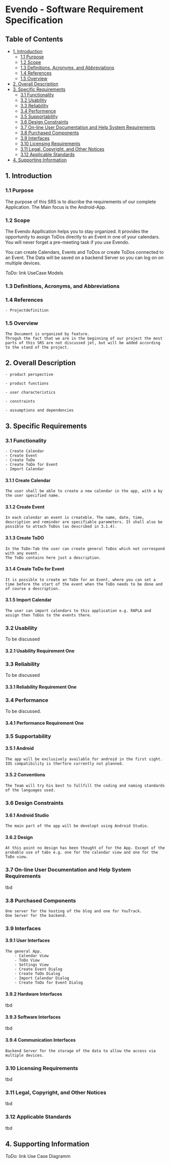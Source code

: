 # Evendo - Software Requirement Specification

## Table of Contents
- [1. Introduction](#)
	- [1.1 Purpose](#)
	- [1.2 Scope](#)
	- [1.3 Definitions, Acronyms, and Abbreviations](#)
	- [1.4 References](#)
	- [1.5 Overview](#)
- [2. Overall Description](#)
- [3. Specific Requirements](#)
	- [3.1 Functionality](#)
	- [3.2 Usability](#)
	- [3.3 Reliability](#)
	- [3.4 Performence](#)
	- [3.5 Supportability](#)
	- [3.6 Design Constraints](#)
	- [3.7 On-line User Documentation and Help System Requirements](#)
	- [3.8 Purchased Components](#)
	- [3.9 Interfaces](#)
	- [3.10 Licensing Requirements](#)
	- [3.11 Legal, Copyright, and Other Notices](#)
	- [3.12 Applicable Standards](#)
- [4. Supporting Information](#)

## 1. Introduction


### 1.1 Purpose

The purpose of this SRS is to discribe the requirements of our complete Application.
The Main focus is the Android-App.

### 1.2 Scope

The Evendo Appllication helps you to stay organized. It provides the opportunity to assign ToDos directly to an Event in one of your calendars. You will never forget a pre-meeting task if you use Evendo.

You can create Calendars, Events and ToDos or create ToDos connected to an Event.
The Data will be saved on a backend Server so you can log on on multiple devices.

*ToDo:* link UseCase Models

### 1.3 Definitions, Acronyms, and Abbreviations

### 1.4 References

	- Projectdefinition

### 1.5 Overview

	The Document is organized by feature.
	Throguh the fact that we are in the beginning of our project the most parts of this SRS are not discussed jet, but will be added according to the stand of the project.

## 2. Overall Description

	- product perspective

	- product functions

	- user characteristics

	- constraints

	- assumptions and dependencies

## 3. Specific Requirements

### 3.1 Functionality

	- Create Calendar
	- Create Event
	- Create ToDo
	- Create ToDo for Event
	- Import Calendar

#### 3.1.1 Create Calendar

	The user shall be able to create a new calendar in the app, with a by the user specified name.

#### 3.1.2 Create Event

	In each calendar an event is createble. The name, date, time, description and reminder are specifiable parameters. It shall also be possible to attach ToDos (as described in 3.1.4).

#### 3.1.3 Create ToDO

	In the ToDo-Tab the user can create general ToDos which not correspond with any event.
	The ToDo contains here just a description.

#### 3.1.4 Create ToDo for Event

	It is possible to create an ToDo for an Event, where you can set a time before the start of the event when the ToDo needs to be done and of course a description.

#### 3.1.5 Import Calendar

	The user can import calendars to this application e.g. RAPLA and assign then ToDos to the events there.

### 3.2 Usability

To be discussed

#### 3.2.1 Usability Requirement One

### 3.3 Reliability

To be discussed

#### 3.3.1 Reliability Requirement One

### 3.4 Performance

To be discussed.

#### 3.4.1 Performance Requirement One

### 3.5 Supportability

#### 3.5.1 Android

	The app will be exclusively available for android in the first sight. IOS compatibility is therfore currently not planned.

#### 3.5.2 Conventions

	The Team will try his best to fullfill the coding and naming standards of the languages used.

### 3.6 Design Constraints

#### 3.6.1 Android Studio

	The main part of the app will be developt using Android Studio.

#### 3.6.2 Design

	At this point no design has been thought of for the App. Except of the probable use of tabs e.g. one for the calendar view and one for the ToDo view.

### 3.7 On-line User Documentation and Help System Requirements

tbd

### 3.8 Purchased Components

	One server for the hosting of the blog and one for YouTrack.
	One Server for the backend.

### 3.9 Interfaces


#### 3.9.1 User Interfaces

	The general App.
		- Calendar View
		- ToDo View
		- Settings View
		- Create Event Dialog
		- Create ToDo Dialog
		- Import Calendar Dialog
		- Create ToDo for Event Dialog

#### 3.9.2 Hardware Interfaces

tbd

#### 3.9.3 Software Interfaces

tbd

#### 3.9.4 Communication Interfaces

	Backend Server for the storage of the data to allow the access via multiple devices.

### 3.10 Licensing Requirements

tbd

### 3.11 Legal, Copyright, and Other Notices

tbd

### 3.12 Applicable Standards

tbd

## 4. Supporting Information

*ToDo:* link Use Case Diagramm
